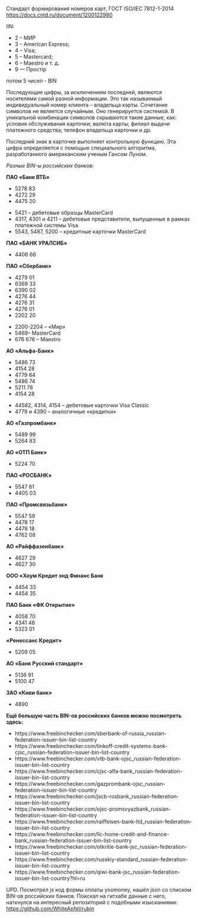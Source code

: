 Стандарт формирования номеров карт, ГОСТ ISO/IEC 7812-1-2014
https://docs.cntd.ru/document/1200122980

IIN:
- 2 – МИР
- 3 – American Express;
- 4 – Visa;
- 5 – Mastercard;
- 6 – Maestro и т. д.
- 9 — Простір

потом 5 чисел - BIN

Последующие цифры, за исключением последней, являются носителями самой разной информации.
Это так называемый индивидуальный номер клиента – владельца карты.
Сочетание символов не является случайным. Оно генерируется системой.
В уникальной комбинации символов скрываются такие данные, как:
условия обслуживания карточки;
валюта карты;
филиал выдачи платежного средства;
телефон владельца карточки и др.

Последний знак в карточке выполняет контрольную функцию. Эта цифра определяется с помощью специального алгоритма, разработанного американским ученым Гансом Луном.

_Разные BIN-ы российских банков:_

**ПАО «Банк ВТБ»**
<ul>
  <li>5278 83</li>
  <li>4272 29</li>
  <li>4475 20</li>
</ul>
<ul>
  <li>5421 – дебетовые образцы MasterCard</li>
  <li>4317, 4301 и 4211 – дебетовые представители, выпущенные в рамках платежной системы Visa</li>
  <li>5543, 5487, 5200 – кредитные карточки MasterCard</li>
</ul>

**ПАО «БАНК УРАЛСИБ»**
<ul>
  <li>4406 66</li>
</ul>

**ПАО «Сбербанк»**
<ul>
  <li>4279 01</li>
  <li>6369 33</li>
  <li>6390 02</li>
  <li>4276 44</li>
  <li>4276 31</li>
  <li>4276 01</li>
  <li>2202 20</li>
</ul>
<ul>
  <li>2200-2204 – «Мир»</li>
  <li>5469– MasterCard</li>
  <li>676 676 – Maestro</li>
</ul>

**АО «Альфа-Банк»**
<ul>
  <li>5486 73</li>
  <li>4154 28</li>
  <li>4779 64</li>
  <li>5486 74</li>
  <li>5211 78</li>
  <li>4154 28</li>
</ul>
<ul>
  <li>44582, 4314, 4154 – дебетовые карточки Visa Classic</li>
  <li>4779 и 4390 – аналогичные «кредитки»</li>
</ul>

**АО «Газпромбанк»**
<ul>
  <li>5489 99</li>
  <li>5264 83</li>
</ul>

**АО «ОТП Банк»**
<ul>
  <li>5224 70</li>
</ul>

**ПАО «РОСБАНК»**
<ul>
  <li>5547 61</li>
  <li>4405 03</li>
</ul>

**ПАО «Промсвязьбанк»**
<ul>
  <li>5547 59</li>
  <li>4478 17</li>
  <li>4478 18</li>
  <li>4762 08</li>
</ul>

**АО «Райффазенбанк»**
<ul>
  <li>4627 29</li>
  <li>4627 30</li>
</ul>

**ООО «Хоум Кредит энд Финанс Банк**
<ul>
  <li>4454 33</li>
  <li>4454 35</li>
</ul>

**ПАО Банк «ФК Открытие»**
<ul>
  <li>4058 70</li>
  <li>4341 48</li>
  <li>5323 01</li>
</ul>

**«Ренессанс Кредит»**
<ul>
  <li>5209 05</li>
</ul>

**АО «Банк Русский стандарт»**
<ul>
  <li>5136 91</li>
  <li>5100 47</li>
</ul>

**ЗАО «Киви банк»**
<ul>
  <li>4890</li>
</ul>


**Ещё большую часть BIN-ов российских банков можно посмотреть здесь:** 
<ul>
  <li>https://www.freebinchecker.com/sberbank-of-russia_russian-federation-issuer-bin-list-country</li>
  <li>https://www.freebinchecker.com/tinkoff-credit-systems-bank-cjsc_russian-federation-issuer-bin-list-country</li>
  <li>https://www.freebinchecker.com/vtb-bank-ojsc_russian-federation-issuer-bin-list-country</li>
  <li>https://www.freebinchecker.com/cjsc-alfa-bank_russian-federation-issuer-bin-list-country</li>
  <li>https://www.freebinchecker.com/gazprombank-ojsc_russian-federation-issuer-bin-list-country</li>
  <li>https://www.freebinchecker.com/jscb-rosbank_russian-federation-issuer-bin-list-country</li>
  <li>https://www.freebinchecker.com/ojsc-promsvyazbank_russian-federation-issuer-bin-list-country</li>
  <li>https://www.freebinchecker.com/raiffeisen-bank-ltd_russian-federation-issuer-bin-list-country</li>
  <li>https://www.freebinchecker.com/llc-home-credit-and-finance-bank_russian-federation-issuer-bin-list-country</li>
  <li>https://www.freebinchecker.com/otkritie-bank-jsc_russian-federation-issuer-bin-list-country</li>
  <li>https://www.freebinchecker.com/russkiy-standard_russian-federation-issuer-bin-list-country</li>
  <li>https://www.freebinchecker.com/qiwi-bank-jsc_russian-federation-issuer-bin-list-country?hl=ru</li>
</ul>

UPD. Посмотрел js код формы оплаты yoomoney, нашёл json со списком BIN-ов российских банков. Поискал на гитхабе данные с него, наткнулся на интересный репозиторий с подобными изысканиями:
https://github.com/WhiteApfel/rubin






















